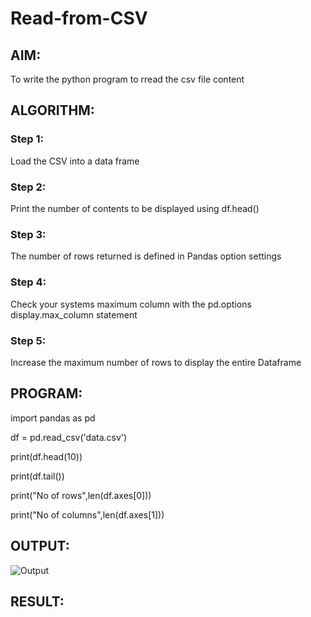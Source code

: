 # Read-from-CSV

## AIM:
To write the python program to rread the csv file content

## ALGORITHM:
### Step 1:
Load the CSV into a data frame
### Step 2:
Print the number of contents to be displayed using df.head()
### Step 3:
The number of rows returned is defined in Pandas option settings
### Step 4:
Check your systems maximum column with the pd.options display.max_column statement
### Step 5:
Increase the maximum number of rows to display the entire Dataframe

## PROGRAM:
import pandas as pd

df = pd.read_csv('data.csv')

print(df.head(10))

print(df.tail())

print("No of rows",len(df.axes[0]))

print("No of columns",len(df.axes[1]))

## OUTPUT:
![Output]()

## RESULT:
